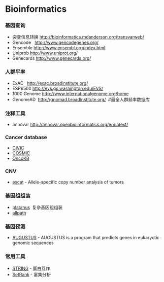 # Bioinformatics


### 基因查询
* 突变信息转换 http://bioinformatics.mdanderson.org/transvarweb/
* Gencode   http://www.gencodegenes.org/
* Ensemble   http://www.ensembl.org/index.html
* Uniprob   http://www.uniprot.org/
* Genecards http://www.genecards.org/

### 人群平率
* ExAC   http://exac.broadinstitute.org/
* ESP6500 http://evs.gs.washington.edu/EVS/
* 1000 Genome http://www.internationalgenome.org/home
* GenomeAD  http://gnomad.broadinstitute.org/  #最全人群频率数据库


### 注释工具
* annovar http://annovar.openbioinformatics.org/en/latest/

### Cancer database
* [CIVIC](https://civic.genome.wustl.edu/home)
* [COSMIC](http://cancer.sanger.ac.uk/cosmic)
* [OncoKB](http://oncokb.org)


### CNV

* [ascat](https://github.com/Crick-CancerGenomics/ascat) - Allele-specific copy number analysis of tumors



### 基因组组装
* [platanus](http://platanus.bio.titech.ac.jp)  复杂基因组组装
* [allpath](http://software.broadinstitute.org/allpaths-lg/blog/)  

### 基因预测
* [AUGUSTUS](http://bioinf.uni-greifswald.de/augustus/) - AUGUSTUS is a program that predicts genes in eukaryotic genomic sequences


### 常用工具

* [STRING](https://string-db.org/cgi/input.pl?UserId=1hcUYxDKX0aK&sessionId=xykqPVdtcqrE&input_page_show_search=off) - 蛋白互作
* [SetRank](https://bmcbioinformatics.biomedcentral.com/articles/10.1186/s12859-017-1571-6) - 富集分析
